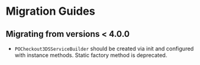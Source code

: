 # Migration Guides

## Migrating from versions < 4.0.0

- ``POCheckout3DSServiceBuilder`` should be created via init and configured with instance methods. Static factory 
method is deprecated.
